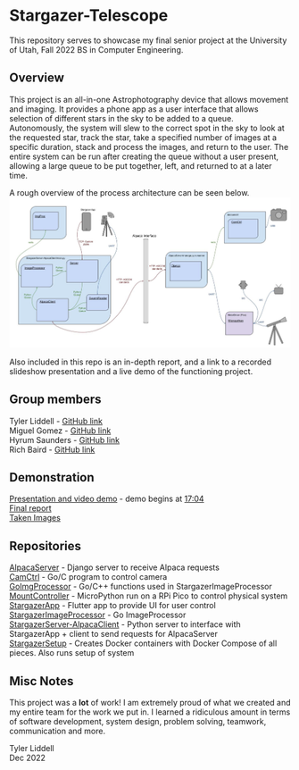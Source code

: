 # Stargazer-Telescope
This repository serves to showcase my final senior project at the University of Utah, Fall 2022 BS in Computer Engineering.

## Overview
This project is an all-in-one Astrophotography device that allows movement and imaging. It provides a phone app as a user interface that allows selection of different stars in the sky to be added to a queue. Autonomously, the system will slew to the correct spot in the sky to look at the requested star, track the star, take a specified number of images at a specific duration, stack and process the images, and return to the user. The entire system can be run after creating the queue without a user present, allowing a large queue to be put together, left, and returned to at a later time.

A rough overview of the process architecture can be seen below.
![Overview](ProcessArchitecture.jpg)

Also included in this repo is an in-depth report, and a link to a recorded slideshow presentation and a live demo of the functioning project.

## Group members
Tyler Liddell - [GitHub link](https://github.com/tybliddell)\
Miguel Gomez - [GitHub link](https://github.com/Mgomez-01)\
Hyrum Saunders - [GitHub link](https://github.com/hyrum-saunders)\
Rich Baird - [GitHub link](https://github.com/richbai90)

## Demonstration
[Presentation and video demo](https://www.youtube.com/watch?v=atjZXorbXZ4) - demo begins at [17:04](https://youtu.be/atjZXorbXZ4?t=1024)\
[Final report](FinalReport.pdf)\
[Taken Images](example_images/)

## Repositories
[AlpacaServer](AlpacaServer/) - Django server to receive Alpaca requests\
[CamCtrl](CamCtrl/) - Go/C program to control camera\
[GoImgProcessor](GoImgProcessor/) - Go/C++ functions used in StargazerImageProcessor\
[MountController](MountController/) - MicroPython run on a RPi Pico to control physical system\
[StargazerApp](StargazerApp/) - Flutter app to provide UI for user control\
[StargazerImageProcessor](StargazerImageProcessor/) - Go ImageProcessor\
[StargazerServer-AlpacaClient](StargazerServer-AlpacaClient/) - Python server to interface with StargazerApp + client to send requests for AlpacaServer\
[StargazerSetup](StargazerSetup/) - Creates Docker containers with Docker Compose of all pieces. Also runs setup of system

## Misc Notes
This project was a **lot** of work! I am extremely proud of what we created and my entire team for the work we put in. I learned a ridiculous amount in terms of software development, system design, problem solving, teamwork, communication and more.

Tyler Liddell\
Dec 2022

